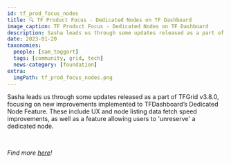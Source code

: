 ```yaml
---
id: tf_prod_focus_nodes
title: 🔍 TF Product Focus - Dedicated Nodes on TF Dashboard
image_caption: TF Product Focus - Dedicated Nodes on TF Dashboard
description: Sasha leads us through some updates released as a part of TFGrid v3.8.0, focusing on new improvements implemented to TFDashboard’s Dedicated Node Feature
date: 2023-01-20
taxonomies:
  people: [sam_taggart]
  tags: [community, grid, tech]
  news-category: [foundation]
extra:
  imgPath: tf_prod_focus_nodes.png
---
```


<!-- *"This article was originally published by Victoria Obeegadoo a former member of ThreeFold Foundation."* -->

Sasha leads us through some updates released as a part of TFGrid v3.8.0, focusing on new improvements implemented to TFDashboard’s Dedicated Node Feature. These include UX and node listing data fetch speed improvements, as well as a feature allowing users to 'unreserve' a dedicated node.

<br/>

_Find more [here](https://forum.threefold.io/t/tf-product-focus-tfdashboards-dedicated-nodes-tfgrid-v3-8-0/3723)!_
